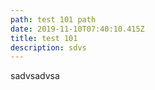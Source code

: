 ```yaml
---
path: test 101 path
date: 2019-11-10T07:40:10.415Z
title: test 101
description: sdvs
---
```

sadvsadvsa
